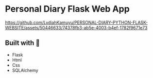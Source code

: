# Personal Diary Flask Web App


https://github.com/LydiahKamuyu/PERSONAL-DIARY-PYTHON-FLASK-WEBSITE/assets/50446633/74378fb3-ab5e-4003-b4ef-1782f9671e73


## Built with :rocket:
* Flask
* Html
* Css
* SQLAlchemy

